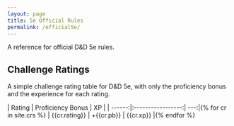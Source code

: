 ```yaml
---
layout: page
title: 5e Official Rules
permalink: /official5e/
---
```


A reference for official D&D 5e rules.

## Challenge Ratings

A simple challenge rating table for D&D 5e, with only the proficiency bonus and the experience for each rating.

| Rating | Proficiency Bonus |  XP |
| ------:|:-----------------:| ---:|{% for cr in site.crs %}
| {{cr.rating}} | +{{cr.pb}} | {{cr.xp}} |{% endfor %}
